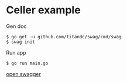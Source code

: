 # Celler example

Gen doc

```console
$ go get -u github.com/titandc/swag/cmd/swag
$ swag init
```

Run app

```console
$ go run main.go
```

[open swagger](http://localhost:8080/swagger/index.html)

